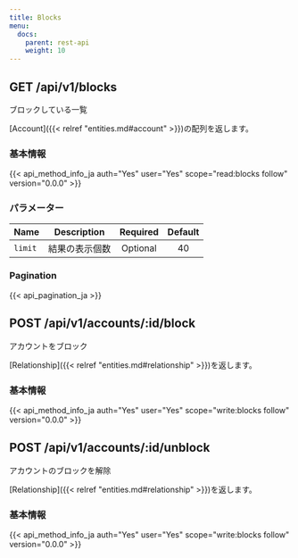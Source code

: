 ```yaml
---
title: Blocks
menu:
  docs:
    parent: rest-api
    weight: 10
---
```


## GET /api/v1/blocks

ブロックしている一覧

[Account]({{< relref "entities.md#account" >}})の配列を返します。

### 基本情報

{{< api_method_info_ja auth="Yes" user="Yes" scope="read:blocks follow" version="0.0.0" >}}

### パラメーター

|Name|Description|Required|Default|
|----|-----------|:------:|:-----:|
| `limit` | 結果の表示個数 | Optional | 40 |

### Pagination

{{< api_pagination_ja >}}

## POST /api/v1/accounts/:id/block

アカウントをブロック

[Relationship]({{< relref "entities.md#relationship" >}})を返します。

### 基本情報

{{< api_method_info_ja auth="Yes" user="Yes" scope="write:blocks follow" version="0.0.0" >}}

## POST /api/v1/accounts/:id/unblock

アカウントのブロックを解除

[Relationship]({{< relref "entities.md#relationship" >}})を返します。

### 基本情報

{{< api_method_info_ja auth="Yes" user="Yes" scope="write:blocks follow" version="0.0.0" >}}
